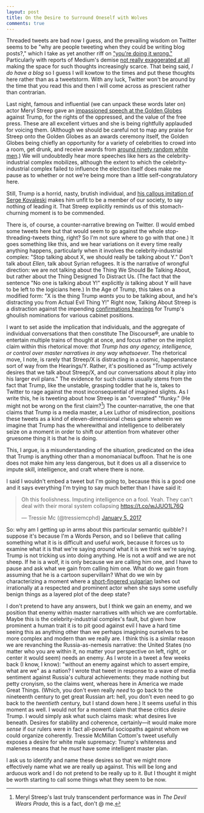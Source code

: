 ```yaml
---
layout: post
title: On the Desire to Surround Oneself with Wolves
comments: true
---
```


Threaded tweets are bad now I guess, and the prevailing wisdom on Twitter seems to be "why are people tweeting when they could be writing blog posts?," which I take as yet another riff on ["you're doing it wrong."](https://theawl.com/youre-doing-it-wrong-b3363f192982#.qfsuifs7v) Particularly with reports of Medium's demise [not really exaggerated at all](https://blog.medium.com/renewing-mediums-focus-98f374a960be#.tkj9k8329) making the space for such thoughts increasingly scarce. That being said, *I do have a blog* so I guess I will kowtow to the times and put these thoughts here rather than as a tweetstorm. With any luck, Twitter won't be around by the time that you read this and then I will come across as prescient rather than contrarian. 

Last night, famous and influential (we can unpack these words later on) actor Meryl Streep gave an [impassioned speech at the Golden Globes](https://www.washingtonpost.com/news/arts-and-entertainment/wp/2017/01/08/meryl-streep-called-out-donald-trump-at-the-golden-globes-read-her-speech-here/) against Trump, for the rights of the oppressed, and the value of the free press. These are all excellent virtues and she is being rightfully applauded for voicing them. (Although we should be careful not to map any praise for Streep onto the Golden Globes as an awards ceremony itself, the Golden Globes being chiefly an opportunity for a variety of celebrities to crowd into a room, get drunk, and receive awards from [around ninety random white men](http://www.vox.com/2016/1/10/10741076/golden-globes-2016-hfpa-explained).) We will undoubtedly hear more speeches like hers as the celebrity-industrial complex mobilizes, although the extent to which the celebrity-industrial complex failed to influence the election itself does make me pause as to whether or not we're being more than a little self-congratulatory here. 

Still, Trump is a horrid, nasty, brutish individual, and [his callous imitation of Serge Kovaleski](https://www.washingtonpost.com/news/fact-checker/wp/2016/08/02/donald-trumps-revisionist-history-of-mocking-a-disabled-reporter/) makes him unfit to be a member of our society, to say nothing of leading it. That Streep explicitly reminds us of this stomach-churning moment is to be commended. 

There is, of course, a counter-narrative brewing on Twitter. (I would embed some tweets here but that would seem to go against the whole stop-threading-tweets thing, right? So I'm not sure where to go with that one.) It goes something like this, and we hear variations on it every time really anything happens, particularly when it involves the celebrity-industrial complex: "Stop talking about X, we should really be talking about Y." Don't talk about *Ellen*, talk about Syrian refugees. It is the narrative of wrongful direction: we are not talking about the Thing We Should Be Talking About, but rather about the Thing Designed To Distract Us. (The fact that the sentence "No one is talking about Y!" explicitly *is* talking about Y will have to be left to the logicians here.) In the Age of Trump, this takes on a modified form: "X is the thing Trump *wants* you to be talking about, and he's distracting you from Actual Evil Thing Y!" Right now, Talking About Streep is a distraction against the impending [confirmations hearings](http://www.nytimes.com/2017/01/09/us/politics/confirmation-hearings-trump-press-conference.html) for Trump's ghoulish nominations for various cabinet positions. 

I want to set aside the implication that individuals, and the aggregate of individual conversations that then constitute The Discourse®, are unable to entertain multiple trains of thought at once, and focus rather on the implicit claim within this rhetorical move: *that Trump has any agency, intelligence, or control over master narratives in any way whatsoever*. The rhetorical move, I note, is rarely that Streep/X is distracting in a cosmic, happenstance sort of way from the Hearings/Y. Rather, it's positioned as "Trump actively desires that we talk about Streep/X, and our conversations about it play into his larger evil plans." The evidence for such claims usually stems from the fact that Trump, like the unstable, grasping toddler that he is, takes to Twitter to rage against the most inconsequential of imagined slights. As I write this, he is tweeting about how Streep is an "overrated" "flunky." (He might not be wrong on the first claim?[^1]) The counter-narrative, the one that claims that Trump is a media master, a Lex Luthor of misdirection, positions these tweets as a kind of eleven-dimensional chess game wherein we imagine that Trump has the wherewithal and intelligence to deliberately seize on a moment in order to shift our attention from whatever other gruesome thing it is that he is doing. 

This, I argue, is a misunderstanding of the situation, predicated on the idea that Trump is anything other than a monomaniacal buffoon. That he is one does not make him any less dangerous, but it does us all a disservice to impute skill, intelligence, and craft where there is none. 

I said I wouldn't embed a tweet but I'm going to, because this is a good one and it says everything I'm trying to say much better than I have said it: 

<blockquote class="twitter-tweet" data-lang="en"><p lang="en" dir="ltr">Oh this foolishness. Imputing intelligence on a fool. Yeah. They can&#39;t deal with their moral system collapsing <a href="https://t.co/wJJUO1L76Q">https://t.co/wJJUO1L76Q</a></p>&mdash; Tressie Mc (@tressiemcphd) <a href="https://twitter.com/tressiemcphd/status/817102678153134081">January 5, 2017</a></blockquote>
<script async src="//platform.twitter.com/widgets.js" charset="utf-8"></script>

So: why am I getting up in arms about this particular semantic quibble? I suppose it's because I'm a Words Person, and so I believe that calling something what it is is difficult and useful work, because it forces us to examine what it is that we're saying *around* what it is we think we're saying. Trump is not tricking us into doing anything. He is not a wolf and we are not sheep. If he is a wolf, it is only because we are calling him one, and I have to pause and ask what we gain from calling him one. What do we gain from assuming that he is a cartoon supervillain? What do we win by characterizing a moment where a [short-fingered vulgarian](http://people.com/politics/trump-graydon-carter-feud-vanity-fair-editor-anna-wintour/) lashes out irrationally at a respected and prominent actor when she says some usefully benign things as a layered plot of the deep state? 

I don't pretend to have any answers, but I think we gain an enemy, and we position that enemy within master narratives with which we are comfortable. Maybe this is the celebrity-industrial complex's fault, but given how prominent a human trait it is to pit good against evil I have a hard time seeing this as anything other than we perhaps imagining ourselves to be more complex and modern than we really are. I think this is a similar reason we are revanching the Russia-as-nemesis narrative: the United States (no matter who you are within it, no matter your perspective on left, right, or center it would seem) needs an enemy. As I wrote in a tweet a few weeks back (I know, I know): "without an enemy against which to assert empire, what are we" as a nation? I wrote that tweet in response to a wave of media sentiment against Russia's cultural achievements: they made nothing but petty cronyism, so the claims went, whereas here in America we made Great Things. (Which, you don't even really *need* to go back to the nineteenth century to get great Russian art: hell, you don't even need to go back to the *twentieth* century, but I stand down here.) It seems useful in this moment as well. I would not for a moment claim that these critics *desire* Trump. I would simply ask what such claims mask: what desires live beneath. Desires for stability and coherence, certainly—it would make more *sense* if our rulers were in fact all-powerful sociopaths against whom we could organize coherently. Tressie McMillan Cottom's tweet usefully exposes a desire for white male supremacy: Trump's whiteness and maleness means that he *must* have some intelligent master plan. 

I ask us to identify and name these desires so that we might more effectively name what we are really up against. This will be long and arduous work and I do not pretend to be really up to it. But I thought it might be worth starting to call some things what they seem to be now. 

[^1]: Meryl Streep's last truly transcendent performance was in *The Devil Wears Prada*, this is a fact, don't @ me.